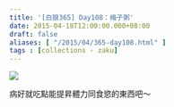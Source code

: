 ```yaml
---
title: '[白狼365] Day108：梅子粥'
date: 2015-04-18T12:00:00.000+08:00
draft: false
aliases: [ "/2015/04/365-day108.html" ]
tags : [collections - zaku]
---
```


![](/images/zaku108.jpg)

病好就吃點能提昇體力同食慾的東西吧～
